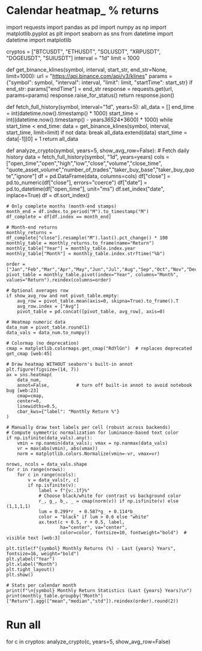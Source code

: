 # Calendar heatmap_ % returns

import requests
import pandas as pd
import numpy as np
import matplotlib.pyplot as plt
import seaborn as sns
from datetime import datetime
import matplotlib

cryptos = ["BTCUSDT", "ETHUSDT", "SOLUSDT", "XRPUSDT", "DOGEUSDT", "SUIUSDT"]
interval = "1d"
limit = 1000

def get_binance_klines(symbol, interval, start_str, end_str=None, limit=1000):
    url = "https://api.binance.com/api/v3/klines"
    params = {"symbol": symbol, "interval": interval, "limit": limit, "startTime": start_str}
    if end_str:
        params["endTime"] = end_str
    response = requests.get(url, params=params)
    response.raise_for_status()
    return response.json()

def fetch_full_history(symbol, interval="1d", years=5):
    all_data = []
    end_time = int(datetime.now().timestamp() * 1000)
    start_time = int((datetime.now().timestamp() - years*365*24*3600) * 1000)
    while start_time < end_time:
        data = get_binance_klines(symbol, interval, start_time, limit=limit)
        if not data:
            break
        all_data.extend(data)
        start_time = data[-1][0] + 1
    return all_data

def analyze_crypto(symbol, years=5, show_avg_row=False):
    # Fetch daily history
    data = fetch_full_history(symbol, "1d", years=years)
    cols = ["open_time","open","high","low","close","volume","close_time",
            "quote_asset_volume","number_of_trades","taker_buy_base","taker_buy_quote","ignore"]
    df = pd.DataFrame(data, columns=cols)
    df["close"] = pd.to_numeric(df["close"], errors="coerce")
    df["date"] = pd.to_datetime(df["open_time"], unit="ms")
    df.set_index("date", inplace=True)
    df = df.sort_index()

    # Only complete months (month-end stamps)
    month_end = df.index.to_period("M").to_timestamp("M")
    df_complete = df[df.index == month_end]

    # Month-end returns
    monthly_returns = df_complete["close"].resample("M").last().pct_change() * 100
    monthly_table = monthly_returns.to_frame(name="Return")
    monthly_table["Year"] = monthly_table.index.year
    monthly_table["Month"] = monthly_table.index.strftime("%b")

    order = ["Jan","Feb","Mar","Apr","May","Jun","Jul","Aug","Sep","Oct","Nov","Dec"]
    pivot_table = monthly_table.pivot(index="Year", columns="Month", values="Return").reindex(columns=order)

    # Optional averages row
    if show_avg_row and not pivot_table.empty:
        avg_row = pivot_table.mean(axis=0, skipna=True).to_frame().T
        avg_row.index = ["Avg"]
        pivot_table = pd.concat([pivot_table, avg_row], axis=0)

    # Heatmap numeric data
    data_num = pivot_table.round(1)
    data_vals = data_num.to_numpy()

    # Colormap (no deprecation)
    cmap = matplotlib.colormaps.get_cmap("RdYlGn")  # replaces deprecated get_cmap [web:45]

    # Draw heatmap WITHOUT seaborn's built-in annot
    plt.figure(figsize=(14, 7))
    ax = sns.heatmap(
        data_num,
        annot=False,          # turn off built-in annot to avoid notebook bug [web:23]
        cmap=cmap,
        center=0,
        linewidths=0.5,
        cbar_kws={"label": "Monthly Return %"}
    )

    # Manually draw text labels per cell (robust across backends)
    # Compute symmetric normalization for luminance-based text color
    if np.isfinite(data_vals).any():
        vmin = np.nanmin(data_vals); vmax = np.nanmax(data_vals)
        vr = max(abs(vmin), abs(vmax))
        norm = matplotlib.colors.Normalize(vmin=-vr, vmax=vr)

    nrows, ncols = data_vals.shape
    for r in range(nrows):
        for c in range(ncols):
            v = data_vals[r, c]
            if np.isfinite(v):
                label = f"{v:.1f}%"
                # Choose black/white for contrast vs background color
                r_, g_, b_, _ = cmap(norm(v)) if np.isfinite(v) else (1,1,1,1)
                lum = 0.299*r_ + 0.587*g_ + 0.114*b_
                color = "black" if lum > 0.6 else "white"
                ax.text(c + 0.5, r + 0.5, label,
                        ha="center", va="center",
                        color=color, fontsize=10, fontweight="bold")  # visible text [web:3]

    plt.title(f"{symbol} Monthly Returns (%) - Last {years} Years", fontsize=16, weight="bold")
    plt.ylabel("Year")
    plt.xlabel("Month")
    plt.tight_layout()
    plt.show()

    # Stats per calendar month
    print(f"\n{symbol} Monthly Return Statistics (Last {years} Years)\n")
    print(monthly_table.groupby("Month")["Return"].agg(["mean","median","std"]).reindex(order).round(2))

# Run all
for c in cryptos:
    analyze_crypto(c, years=5, show_avg_row=False)
